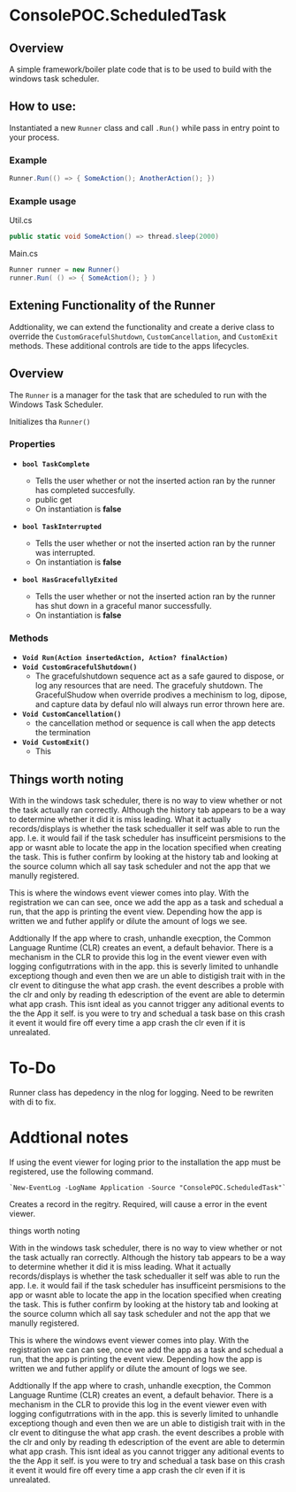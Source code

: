 # ConsolePOC.ScheduledTask

## Overview

A simple framework/boiler plate code that is to be used to build with the windows task scheduler.


## How to use:

Instantiated a new `Runner` class and call `.Run()` while pass in entry point to your process.

### Example

```csharp	
Runner.Run(() => { SomeAction(); AnotherAction(); })
```

### Example usage
Util.cs
```csharp
public static void SomeAction() => thread.sleep(2000)
```
Main.cs
```csharp
Runner runner = new Runner()
runner.Run( () => { SomeAction(); } )
```

## Extening Functionality of the Runner

Addtionality, we can extend the functionality and create a derive class to override the `CustomGracefulShutdown`, `CustomCancellation`, and `CustomExit` methods. These additional controls are tide to the apps lifecycles.

## Overview
The `Runner` is a manager for the task that are scheduled to run with the Windows Task Scheduler.

Initializes tha
`Runner()`

### Properties

- **`bool TaskComplete`**
  - Tells the user whether or not the inserted action ran by the runner has completed succesfully.
  - public get
  - On instantiation is **false**

- **`bool TaskInterrupted`**
  - Tells the user whether or not the inserted action ran by the runner was interrupted.
  - On instantiation is **false**

- **`bool HasGracefullyExited`**
  - Tells the user whether or not the inserted action ran by the runner has shut down in a graceful manor successfully.
  - On instantiation is **false**
	
### Methods

- **`Void Run(Action insertedAction, Action? finalAction)`**
- **`Void CustomGracefulShutdown()`**
  - The gracefulshutdown sequence act as a safe gaured to dispose, or log any resources that are need. The gracefuly shutdown. The GracefulShudow when override prodives a mechinism to log, dipose, and capture data  by defaul nlo will always run error thrown here are.
- **`Void CustomCancellation()`**
  - the cancellation method or sequence is call when the app detects the termination 
- **`Void CustomExit()`**
  - This



## Things worth noting

With in the windows task scheduler, there is no way to view whether or not the task actually ran correctly. Although the history tab appears to be a way to determine whether it did it is miss leading. What it actually records/displays is whether the task schedualler it self was able to run the app. I.e. it would fail if the task scheduler has insufficeint persmisions to the app or wasnt able to locate the app in the location specified when creating the task. This is futher confirm by looking at the history tab and looking at the source column which all say task scheduler and not the app that we manully registered.

This is where the windows event viewer comes into play. With the registration we can can see, once we add the app as a task and schedual a run, that the app is printing the event view. Depending how the app is written  we and futher applify or dilute the amount of logs we see.

Addtionally If the app where to crash, unhandle execption, the Common Language Runtime (CLR) creates an event, a default behavior. There is a mechanism in the CLR to provide this log in the event viewer even with logging configutrrations with in the app. this is severly limited to unhandle exceptiong though and even then we are un able to distigish trait with in the clr event to ditinguse the what app crash. the event describes a proble with the clr and only by reading th edescription of the event are able to determin what app crash. This isnt ideal as you cannot trigger any aditional events to the the App it self. is you were to try and schedual a task base on this crash it event it would fire off every time a app crash the clr even if it is unrealated. 


##### ##############################


# To-Do
Runner class has depedency in the nlog for logging. Need to be rewriten with di to fix.

# Addtional notes
If using the event viewer for loging prior to the installation the app must be registered, use the following command. 

	`New-EventLog -LogName Application -Source "ConsolePOC.ScheduledTask"`

Creates a record in the regitry. Required, will cause a error in the event viewer.








things worth noting

With in the windows task scheduler, there is no way to view whether or not the task actually ran correctly. Although the history tab appears to be a way to determine whether it did it is miss leading. What it actually records/displays is whether the task schedualler it self was able to run the app. I.e. it would fail if the task scheduler has insufficeint persmisions to the app or wasnt able to locate the app in the location specified when creating the task. This is futher confirm by looking at the history tab and looking at the source column which all say task scheduler and not the app that we manully registered.

This is where the windows event viewer comes into play. With the registration we can can see, once we add the app as a task and schedual a run, that the app is printing the event view. Depending how the app is written  we and futher applify or dilute the amount of logs we see.



Addtionally If the app where to crash, unhandle execption, the Common Language Runtime (CLR) creates an event, a default behavior. There is a mechanism in the CLR to provide this log in the event viewer even with logging configutrrations with in the app. this is severly limited to unhandle exceptiong though and even then we are un able to distigish trait with in the clr event to ditinguse the what app crash. the event describes a proble with the clr and only by reading th edescription of the event are able to determin what app crash. This isnt ideal as you cannot trigger any aditional events to the the App it self. is you were to try and schedual a task base on this crash it event it would fire off every time a app crash the clr even if it is unrealated. 





